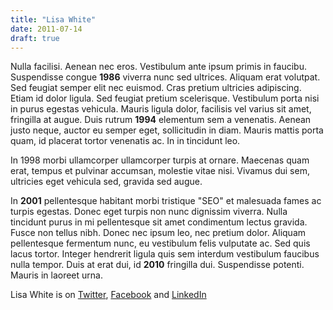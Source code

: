```yaml
---
title: "Lisa White"
date: 2011-07-14
draft: true
---
```


Nulla facilisi. Aenean nec eros. Vestibulum ante ipsum primis in faucibu. Suspendisse congue **1986** viverra nunc sed ultrices. Aliquam erat volutpat. Sed feugiat semper elit nec euismod. Cras pretium ultricies adipiscing. Etiam id dolor ligula. Sed feugiat pretium scelerisque. Vestibulum porta nisi in purus egestas vehicula. Mauris ligula dolor, facilisis vel varius sit amet, fringilla at augue. Duis rutrum **1994** elementum sem a venenatis. Aenean justo neque, auctor eu semper eget, sollicitudin in diam. Mauris mattis porta quam, id placerat tortor venenatis ac. In in tincidunt leo.

In 1998 morbi ullamcorper ullamcorper turpis at ornare. Maecenas quam erat, tempus et pulvinar accumsan, molestie vitae nisi. Vivamus dui sem, ultricies eget vehicula sed, gravida sed augue.

In **2001** pellentesque habitant morbi tristique "SEO" et malesuada fames ac turpis egestas. Donec eget turpis non nunc dignissim viverra. Nulla tincidunt purus in mi pellentesque sit amet condimentum lectus gravida. Fusce non tellus nibh. Donec nec ipsum leo, nec pretium dolor. Aliquam pellentesque fermentum nunc, eu vestibulum felis vulputate ac. Sed quis lacus tortor. Integer hendrerit ligula quis sem interdum vestibulum faucibus nulla tempor. Duis at erat dui, id **2010** fringilla dui. Suspendisse potenti. Mauris in laoreet urna.

Lisa White is on [Twitter](#), [Facebook](#) and [LinkedIn](#)
